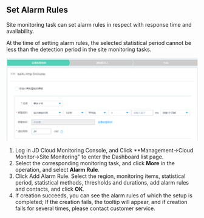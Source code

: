 ## Set Alarm Rules
Site monitoring task can set alarm rules in respect with response time and availability.

At the time of setting alarm rules, the selected statistical period cannot be less than the detection period in the site monitoring tasks.

![image](../../../../../image/Cloud-Monitor/site-monitoring/site-alarm.png)

1. Log in JD Cloud Monitoring Console, and Click **Management->Cloud Monitor->Site Monitoring" to enter the Dashboard list page.
2. Select the corresponding monitoring task, and click **More** in the operation, and select **Alarm Rule**.
3. Click Add Alarm Rule. Select the region, monitoring items, statistical period, statistical methods, thresholds and durations, add alarm rules and contacts, and click **OK**.
4. If creation succeeds, you can see the alarm rules of which the setup is completed; If the creation fails, the tooltip will appear, and if creation fails for several times, please contact customer service.
